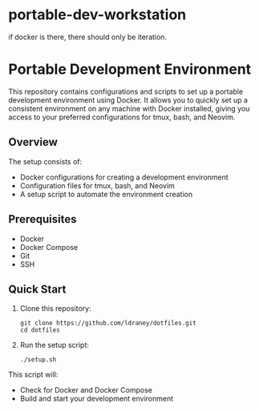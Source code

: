 # portable-dev-workstation
if docker is there, there should only be iteration. 

# Portable Development Environment

This repository contains configurations and scripts to set up a portable development environment using Docker. It allows you to quickly set up a consistent environment on any machine with Docker installed, giving you access to your preferred configurations for tmux, bash, and Neovim.

## Overview

The setup consists of:
- Docker configurations for creating a development environment
- Configuration files for tmux, bash, and Neovim
- A setup script to automate the environment creation

## Prerequisites

- Docker
- Docker Compose
- Git
- SSH

## Quick Start
1. Clone this repository:
   ```
   git clone https://github.com/ldraney/dotfiles.git
   cd dotfiles
   ```

2. Run the setup script:
   ```
   ./setup.sh
   ```
This script will:
- Check for Docker and Docker Compose
- Build and start your development environment
